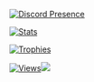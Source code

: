 [![Discord Presence](https://lanyard.cnrad.dev/api/242385234992037888?idleMessage=Check%20out%20my%20website:%20srnyx.xyz)](https://srnyx.xyz)

[![Stats](https://github-readme-stats.vercel.app/api?username=srnyx&show_icons=true&theme=github_dark)](https://srnyx.xyz)

[![Trophies](https://github-profile-trophy.vercel.app/?username=srnyx&no-bg=true&no-frame=true)](https://srnyx.xyz)

[![Views](https://komarev.com/ghpvc/?username=srnyx)](https://srnyx.xyz)![](https://hit.yhype.me/github/profile?user_id=25808801)
